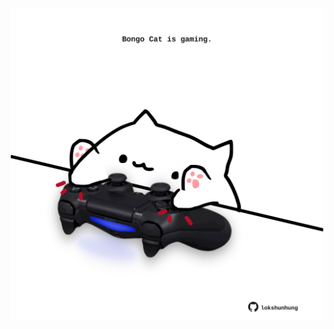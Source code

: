 <!-- built at 06/12/2022, 15:01:03 UTC -->
<p align="center">
  <img width="500" height="500" src="./ReadmeImage.svg">
</p>
